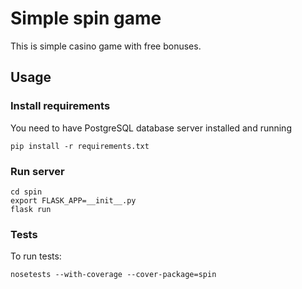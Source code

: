 # Simple spin game

This is simple casino game with free bonuses.

## Usage

### Install requirements

You need to have PostgreSQL database server installed and running

    pip install -r requirements.txt

### Run server

    cd spin
    export FLASK_APP=__init__.py
    flask run

### Tests

To run tests:

    nosetests --with-coverage --cover-package=spin

